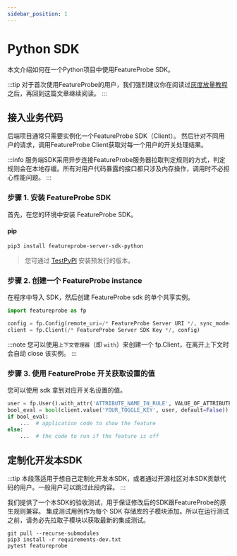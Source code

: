 ```yaml
---
sidebar_position: 1
---
```


# Python SDK

本文介绍如何在一个Python项目中使用FeatureProbe SDK。

:::tip
对于首次使用FeatureProbe的用户，我们强烈建议你在阅读过[灰度放量教程](https://docs.featureprobe.io/zh-CN/tutorials/backend_rollout)之后，再回到这篇文章继续阅读。
:::

## 接入业务代码

后端项目通常只需要实例化一个FeatureProbe SDK（Client）。
然后针对不同用户的请求，调用FeatureProbe Client获取对每一个用户的开关处理结果。

:::info
服务端SDK采用异步连接FeatureProbe服务器拉取判定规则的方式，判定规则会在本地存缓。所有对用户代码暴露的接口都只涉及内存操作，调用时不必担心性能问题。
::: 

### 步骤 1. 安装 FeatureProbe SDK

首先，在您的环境中安装 FeatureProbe SDK。

#### pip

```bash
pip3 install featureprobe-server-sdk-python
```

> 您可通过 [TestPyPI](https://test.pypi.org/project/featureprobe-server-sdk-python/) 安装预发行的版本。

<!-- WIP
#### conda

Will be supported later.

```bash
conda install featureprobe-server-sdk-python
```
-->

### 步骤 2. 创建一个 FeatureProbe instance

在程序中导入 SDK，然后创建 FeatureProbe sdk 的单个共享实例。

```python
import featureprobe as fp

config = fp.Config(remote_uri=/* FeatureProbe Server URI */, sync_mode='pooling', refresh_interval=3)
client = fp.Client(/* FeatureProbe Server SDK Key */, config)
```

:::note
您可以使用`上下文管理器`（即 `with`）来创建一个 fp.Client，在离开上下文时会自动 close 该实例。
:::

### 步骤 3. 使用 FeatureProbe 开关获取设置的值

您可以使用 sdk 拿到对应开关名设置的值。

```python
user = fp.User().with_attr('ATTRIBUTE_NAME_IN_RULE', VALUE_OF_ATTRIBUTE)
bool_eval = bool(client.value('YOUR_TOGGLE_KEY', user, default=False))
if bool_eval:
    ...  # application code to show the feature
else:
    ...  # the code to run if the feature is off
```

## 定制化开发本SDK

:::tip
本段落适用于想自己定制化开发本SDK，或者通过开源社区对本SDK贡献代码的用户。一般用户可以跳过此段内容。
:::

我们提供了一个本SDK的验收测试，用于保证修改后的SDK跟FeatureProbe的原生规则兼容。
集成测试用例作为每个 SDK 存储库的子模块添加。所以在运行测试之前，请务必先拉取子模块以获取最新的集成测试。

```shell
git pull --recurse-submodules
pip3 install -r requirements-dev.txt
pytest featureprobe
```
